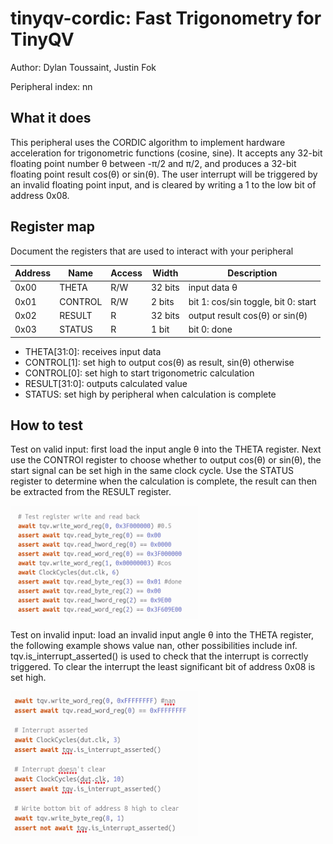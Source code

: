<!---

This file is used to generate your project datasheet. Please fill in the information below and delete any unused
sections.

The peripheral index is the number TinyQV will use to select your peripheral.  You will pick a free
slot when raising the pull request against the main TinyQV repository, and can fill this in then.  You
also need to set this value as the PERIPHERAL_NUM in your test script.

You can also include images in this folder and reference them in the markdown. Each image must be less than
512 kb in size, and the combined size of all images must be less than 1 MB.
-->

# tinyqv-cordic: Fast Trigonometry for TinyQV

Author: Dylan Toussaint, Justin Fok

Peripheral index: nn

## What it does

This peripheral uses the CORDIC algorithm to implement hardware acceleration for trigonometric functions (cosine, sine). It accepts any 32-bit floating point number θ between -π/2 and π/2, and produces a 32-bit floating point result cos(θ) or sin(θ). The user interrupt will be triggered by an invalid floating point input, and is cleared by writing a 1 to the low bit of address 0x08.

## Register map

Document the registers that are used to interact with your peripheral

| Address | Name    | Access | Width   | Description                           |
|---------|---------|--------|---------|---------------------------------------|
| 0x00    | THETA   | R/W    | 32 bits | input data θ                          |
| 0x01    | CONTROL | R/W    | 2 bits  | bit 1: cos/sin toggle, bit 0: start   |
| 0x02    | RESULT  | R      | 32 bits | output result cos(θ) or sin(θ)        |
| 0x03    | STATUS  | R      | 1 bit   | bit 0: done                           |

* THETA[31:0]: receives input data
* CONTROL[1]: set high to output cos(θ) as result, sin(θ) otherwise
* CONTROL[0]: set high to start trigonometric calculation
* RESULT[31:0]: outputs calculated value
* STATUS: set high by peripheral when calculation is complete

## How to test

Test on valid input: first load the input angle θ into the THETA register. Next use the CONTROl register to choose whether to output cos(θ) or sin(θ), the start signal can be set high in the same clock cycle. Use the STATUS register to determine when the calculation is complete, the result can then be extracted from the RESULT register.

<img src="test_example.png" alt="calculation test" width="300"/>

Test on invalid input: load an invalid input angle θ into the THETA register, the following example shows value nan, other possibilities include inf. tqv.is_interrupt_asserted() is used to check that the interrupt is correctly triggered. To clear the interrupt the least significant bit of address 0x08 is set high.

<img src="test_interrupt.png" alt="interrupt test" width="300"/>

